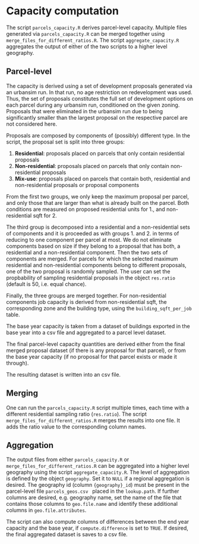 # Capacity computation

The script `parcels_capacity.R` derives parcel-level capacity. Multiple files generated via `parcels_capacity.R` can be merged together using `merge_files_for_different_ratios.R`. The script `aggregate_capacity.R` aggregates the output of either of the two scripts to a higher level geography. 

## Parcel-level

The capacity is derived using a set of development proposals generated via an urbansim run. In that run, no age restriction on redevelopment was used. Thus, the set of proposals constitutes the full set of development options on each parcel during any urbansim run, conditioned on the given zoning. Proposals that were eliminated in the urbansim run due to being significantly smaller than the largest proposal on the respective parcel are not considered here.

Proposals are composed by components of (possibly) different type. In the script, the proposal set is split into three groups:

1. **Residential**: proposals placed on parcels that only contain residential proposals 
2. **Non-residential**: proposals placed on parcels that only contain non-residential proposals
3. **Mix-use**: proposals placed on parcels that contain both, residential and non-residential proposals or proposal components

From the first two groups, we only keep the maximum proposal per parcel, and only those that are larger than what is already built on the parcel. Both conditions are measured on proposed residential units for 1., and non-residential sqft for 2. 

The third group is decomposed into a residential and a non-residential sets of components and it is proceeded as with groups 1. and 2. in terms of reducing to one component per parcel at most. We do not eliminate components based on size if they belong to a proposal that has both, a residential and a non-residential component. Then the two sets of components are merged. For parcels for which the selected maximum residential and non-residential components belong to different proposals, one of the two proposal is randomly sampled. The user can set the propbability of sampling residential proposals in the object `res.ratio` (default is 50, i.e. equal chance).

Finally, the three groups are merged together. For non-residential components job capacity is derived from non-residential sqft, the corresponding zone and the building type, using the `building_sqft_per_job` table. 

The base year capacity is taken from a dataset of buildings exported in the base year into a csv file and aggregated to a parcel level dataset.  

The final parcel-level capacity quantities are derived either from the final merged proposal dataset (if there is any proposal for that parcel), or from the base year capacity (if no proposal for that parcel exists or made it through). 

The resulting dataset is written into an csv file.

## Merging 

One can run the `parcels_capacity.R` script multiple times, each time with a different residential sampling ratio (`res.ratio`). The script `merge_files_for_different_ratios.R` merges the results into one file. It adds the ratio value to the corresponding column names.

## Aggregation

The output files from either `parcels_capacity.R` or `merge_files_for_different_ratios.R` can be aggregated into a higher level geography using the script `aggregate_capacity.R`. The level of aggregation is defined by the object `geography`. Set it to `NULL` if a regional aggregation is desired. The geography id (column `{geography}_id`) must be present in the parcel-level file `parcels_geos.csv ` placed in the `lookup.path`. If further columns are desired, e.g. geography name, set the name of the file that contains those columns to `geo.file.name` and identify these additional columns in `geo.file.attributes`.

The script can also compute columns of differences between the end year capacity and the base year, if `compute.difference` is set to `TRUE`. If desired, the final aggregated dataset is saves to a csv file. 



   

 
